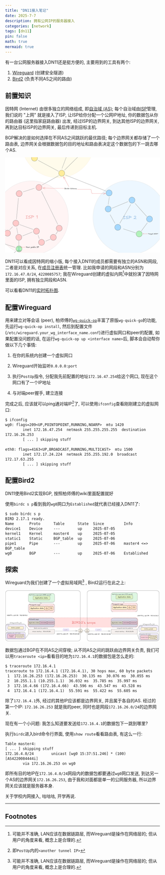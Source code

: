 ```yaml
---
title: "DN11接入笔记"
date: 2025-7-7
description: 拥有公网IP的服务器接入
categories: [network]
tags: [dn11]
pin: false
math: true
mermaid: true
---
```


有一台公网服务器接入DN11还是挺方便的, 主要用到的工具有两个:
1. [Wireguard](https://www.wireguard.com/#:~:text=WireGuard%C2%AE%20is%20an,in%20the%20industry.) (创建安全隧道)
2. [Bird2](https://bird.network.cz/?get_doc&v=20&f=bird-1.html#ss1.1:~:text=BIRD%3A%20Well%2C%20we,the%20IPv6%20protocol) (负责不同AS之间的路由)

## 前置知识

因特网 (Internet) 由很多独立的网络组成, 即[自治域 (AS)](https://en.wikipedia.org/wiki/Autonomous_system_(Internet)); 每个自治域由[ISP](https://en.wikipedia.org/wiki/Internet_service_provider)管理, 我们说的 "上网" 就是接入了ISP, 让ISP给你分配一个公网IP地址, 你的数据包从你的路由器 (这里指家庭路由器) 出发, 经过ISP的边界网关, 到达其他ISP的边界网关, 再到达目标ISP的边界网关, 最后传递到目标主机.

BGP解决的是如何选择在不同AS之间跳跃的最优路径; 每个边界网关都存储了一个路由表, 边界网关会根据数据包的目的地址和路由表决定这个数据包的下一跳去哪个AS.

![image-20250707125720842](./../assets/img/2025-7-7-dn11/image-20250707125720842.png)

DN11可以看成因特网的缩小版, 每个接入DN11的成员都需要有独立的ASN和网段, 二者是对应关系, 在[成员注册表](https://github.com/dn-11/registry)统一管理. 比如我申请的网段和ASN分别为`172.16.47.0/24`, `4220085757`; 我在Wireguard创建的虚拟内网[^2]中就扮演了因特网里面的ISP, 拥有独立网段和ASN.

可以看看DN11的[实时拓扑图](https://status.dn11.top/#/bgp/DN11).

## 配置Wireguard

用来建立对等会话 (peer), 柏师傅的[`wg-quick-op`](https://github.com/dn-11/wg-quick-op)丰富了原版`wg-quick-go`的功能, 先运行`wg-quick-op install`, 然后到配置文件 (`/etc/wireguard.your_wg_interface_name.conf`)进行虚拟网口和peer的配置, 如果配置没问题的话, 在运行`wg-quick-op up <interface name>`后, 脚本会自动帮你做以下几个事情:

1. 在你的系统内创建一个虚拟网口
2. Wireguard开始监听`0.0.0.0:port`
3. 执行`PostUp`指令, 分配我先前配置的地址`172.16.47.254`给这个网口, 现在这个网口有了一个IP地址

4. 与对端peer握手, 建立连接

完成之后, 应该就可以ping通对端IP[^1]了, 可以使用`ifconfig`查看刚刚建立的虚拟网口:

```shell
$ ifconfig
wg0: flags=209<UP,POINTOPOINT,RUNNING,NOARP>  mtu 1420
        inet 172.16.47.254  netmask 255.255.255.255  destination 172.16.26.253
        [ ... ] skipping stuff

eth0: flags=4163<UP,BROADCAST,RUNNING,MULTICAST>  mtu 1500
        inet 172.17.24.224  netmask 255.255.192.0  broadcast 172.17.63.255
    	[ ... ] skipping stuff
```

## 配置Bird2

DN11使用Bird2实现BGP, 按照柏师傅的wiki里面配置就好

使用`birdc s p`看到我的`wg0`网口为`Established`就代表已经接入DN11了:

```shell
$ sudo birdc s p
BIRD 2.17.1 ready.
Name       Proto      Table      State  Since         Info
device1    Device     ---        up     2025-07-05
kernel1    Kernel     master4    up     2025-07-05
static1    Static     BGP_table  up     2025-07-06
pipe1      Pipe       ---        up     2025-07-06    master4 <=> BGP_table
wg0        BGP        ---        up     2025-07-06    Established
```

## 探索


Wireguard为我们创建了一个虚拟局域网[^2] , Bird2运行在此之上:

![image-20250707152915129](./../assets/img/2025-7-7-dn11/image-20250707152915129.png)

数据包通过BGP在不同AS之间穿梭; 从不同AS之间的跳跃由边界网关负责, 我们可以用`traceroute <ip>`看看目的地为`172.16.4.1`的数据包是怎么走的:

```shell
$ traceroute 172.16.4.1
traceroute to 172.16.4.1 (172.16.4.1), 30 hops max, 60 byte packets
 1  172.16.26.253 (172.16.26.253)  30.135 ms  30.076 ms  30.055 ms
 2  10.255.1.1 (10.255.1.1)  36.032 ms  35.785 ms  35.997 ms
 3  172.16.4.66 (172.16.4.66)  43.596 ms  43.547 ms  43.528 ms
 4  172.16.4.1 (172.16.4.1)  55.591 ms  55.422 ms  55.605 ms
```

除了`172.16.4.1`外, 经过的其他IP应该都是边界网关, 并且属于各自的AS. 经过的第一个IP: `172.16.26.253` 就是我的peer, 同时也是网段`172.16.26.0/24`的边界网关.

现在有一个小问题: 我怎么知道要发送给`172.16.4.1`的数据包下一跳到哪里?

执行`birdc`进入bird命令行界面, 使用`show route`看看路由表, 有这么一行:

```shell
Table master4:
[ ... ] skipping stuff
172.16.4.0/24        unicast [wg0 15:37:51.246] * (100) [AS4220084444i]
        via 172.16.26.253 on wg0
```

即所有目的地IP在`172.16.4.0/24`网段内的数据包都要通过`wg0`网口发送, 到达另一个AS的边界网关`172.16.26.253`, 由于我和对面都是单一的公网服务器, 所以边界网关应该就是服务器本身.

关于学校内网接入, 咕咕咕, 开学再说.


---

## Footnotes
[^1]: 即`PostUp`内的`<another tunnel IP>`
[^2]: 可能并不准确, LAN应该在数据链路层, 而Wireguard是操作在网络层的; 但从用户的角度来看, 概念上是合理的.
